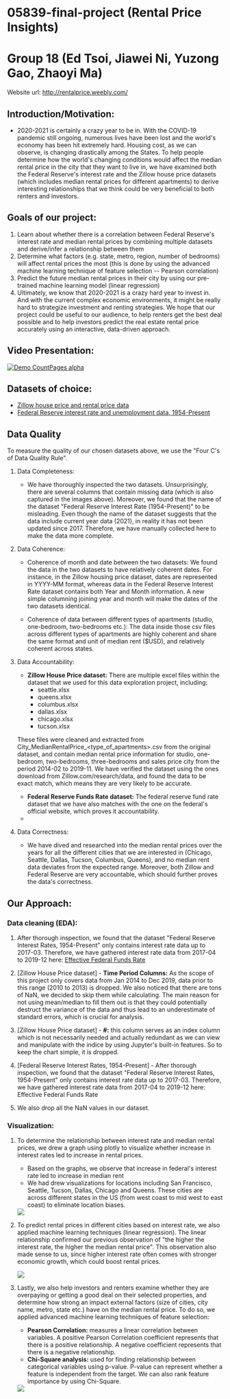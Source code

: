 # 05839-final-project (Rental Price Insights)
# Group 18 (Ed Tsoi, Jiawei Ni, Yuzong Gao, Zhaoyi Ma)

Website url: http://rentalprice.weebly.com/

## Introduction/Motivation:
- 2020-2021 is certainly a crazy year to be in. With the COVID-19 pandemic still ongoing, numerous lives have been lost and the world's economy has been hit extremely hard. Housing cost, as we can observe, is changing drastically among the States. To help people determine how the world's changing conditions would affect the median rental price in the city that they want to live in, we have examined both the Federal Reserve's interest rate and the Zillow house price datasets (which includes median rental prices for different apartments) to derive interesting relationships that we think could be very beneficial to both renters and investors.

## Goals of our project:
1. Learn about whether there is a correlation between Federal Reserve's interest rate and median rental prices by combining multiple datasets and derive/infer a relationship between them
2. Determine what factors (e.g. state, metro, region, number of bedrooms) will affect rental prices the most (this is done by using the advanced machine learning technique of feature selection -- Pearson correlation)
3. Predict the future median rental prices in their city by using our pre-trained machine learning model (linear regression)
4. Ultimately, we know that 2020-2021 is a crazy hard year to invest in. And with the current complex economic environments, it might be really hard to strategize investment and renting strategies. We hope that our project could be useful to our audience, to help renters get the best deal possible and to help investors predict the real estate rental price accurately using an interactive, data-driven approach. 

## Video Presentation:
[![Demo CountPages alpha](img/short-intro-video.gif)](https://www.youtube.com/watch?v=-lrPD198FLQ)

## Datasets of choice:
- [Zillow house price and rental price data](https://www.kaggle.com/paultimothymooney/zillow-house-price-data/tasks?taskId=369)
- [Federal Reserve interest rate and unemployment data, 1954-Present](https://www.kaggle.com/federalreserve/interest-rates)

## Data Quality
To measure the quality of our chosen datasets above, we use the "Four C's of Data Quality Rule".
1.  Data Completeness:
    - We have thoroughly inspected the two datasets. Unsurprisingly, there are several columns that contain missing data (which is also captured in the images above). Moreover, we found that the name of the dataset "Federal Reserve Interest Rate (1954-Present)" to be misleading. Even though the name of the dataset suggests that the data include current year data (2021), in reality it has not been updated since 2017. Therefore, we have manually collected here to make the data more complete.
2.  Data Coherence:
    - Coherence of month and date between the two datasets: We found the data in the two datasets to have relatively coherent dates. For instance, in the Zillow housing price dataset, dates are represented in YYYY-MM format, whereas data in the Federal Reserve Interest Rate dataset contains both Year and Month information. A new simple columning joining year and month will make the dates of the two datasets identical.

    - Coherence of data between different types of apartments (studio, one-bedroom, two-bedrooms etc.): The data inside those csv files across different types of apartments are highly coherent and share the same format and unit of median rent ($USD), and relatively coherent across states.
3.  Data Accountability:
    - **Zillow House Price dataset:** There are multiple excel files within the dataset that we used for this data exploration project, including:
        - seattle.xlsx
        - queens.xlsx
        - columbus.xlsx
        - dallas.xlsx
        - chicago.xlsx
        - tucson.xlsx
  
    These files were cleaned and extracted from City_MedianRentalPrice_<type_of_apartments>.csv from the original dataset, and contain median rental price information for studio, one-bedroom, two-bedrooms, three-bedrooms and sales price city from the period 2014-02 to 2019-11. We have verified the dataset using the ones download from Zillow.com/research/data, and found the data to be exact match, which means they are very likely to be accurate.
    
    - **Federal Reserve Funds Rate dataset:** The federal reserve fund rate dataset that we have also matches with the one on the federal's official website, which proves it accountability.
    -  
4. Data Correctness:
   - We have dived and researched into the median rental prices over the years for all the different cities that we are interested in (Chicago, Seattle, Dallas, Tucson, Columbus, Queens), and no median rent data deviates from the expected range. Moreover, both Zillow and Federal Reserve are very accountable, which should further proves the data's correctness.

## Our Approach:
### Data cleaning (EDA):
1. After thorough inspection, we found that the dataset "Federal Reserve Interest Rates, 1954-Present" only contains interest rate data up to 2017-03. Therefore, we have gathered interest rate data from 2017-04 to 2019-12 here: [Effective Federal Funds Rate](https://ycharts.com/indicators/effective_federal_funds_rate_monthly)

2. [Zillow House Price dataset] - **Time Period Columns:** As the scope of this project only covers data from Jan 2014 to Dec 2019, data prior to this range (2010 to 2013) is dropped. We also noticed that there are tons of NaN, we decided to skip them while calculating. The main reason for not using mean/median to fill them out is that they could potentially destruct the variance of the data and thus lead to an underestimate of standard errors, which is crucial for analysis.

3. [Zillow House Price dataset] - **#:**  this column serves as an index column which is not necessarily needed and actually redundant as we can view and manipulate with the  indice by using Jupyter's built-in features. So to keep the chart simple, it is dropped.

4. [Federal Reserve Interest Rates, 1954-Present] - After thorough inspection, we found that the dataset "Federal Reserve Interest Rates, 1954-Present" only contains interest rate data up to 2017-03. Therefore, we have gathered interest rate data from 2017-04 to 2019-12 here: Effective Federal Funds Rate

5. We also drop all the NaN values in our dataset.


### Visualization:
1. To determine the relationship between interest rate and median rental prices, we drew a graph using plotly to visualize whether increase in interest rates led to increase in rental prices. 
    - Based on the graphs, we observe that increase in federal's interest rate led to increase in median rent
    - We had drew visualizations for locations including San Francisco, Seattle, Tucson, Dallas, Chicago and Queens. These cities are across different states in the US (from west coast to mid west to east coast) to eliminate location biases.
    <img src="img/plotly.gif">

2. To predict rental prices in different cities based on interest rate, we also applied machine learning techniques (linear regression). The linear relationship confirmed our previous observation of "the higher the interest rate, the higher the median rental price". This observation also made sense to us, since higher interest rate often comes with stronger economic growth, which could boost rental prices.
   
    <img src="img/linear-regression.gif">
3. Lastly, we also help investors and renters examine whether they are overpaying or getting a good deal on their selected properties, and determine how strong an impact external factors (size of cities, city name, metro, state etc.) have on the median rental price. To do so, we applied advanced machine learning techniques of feature selection:
   - **Pearson Correlation:** measures a linear correlation between variables. A positive Pearson Correlation coefficient represents that there is a positive relationship. A negative coefficient represents that there is a negative relationship.
   - **Chi-Square analysis:** used for finding relationship between categorical variables using p-value. P-value can represent whether a feature is independent from the target.  We can also rank feature importance by using Chi-Square.

    <img src="img/feature-selection-chi-square-analysis.png">




